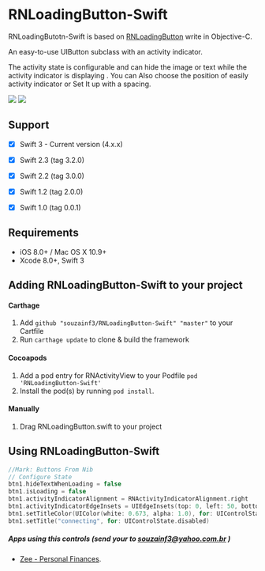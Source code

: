 # RNLoadingButton-Swift

RNLoadingButotn-Swift is based on [RNLoadingButton](https://github.com/souzainf3/RNLoadingButton) write in Objective-C.

An easy-to-use UIButton subclass with an activity indicator.

The activity state is configurable and can hide the image or text while the activity indicator is displaying .
You can Also choose the position of easily activity indicator or Set It up with a spacing.



[![](https://raw.githubusercontent.com/souzainf3/RNLoadingButton-Swift/master/RNLoadingButtonDemo/Screens/screen1.png)](https://raw.githubusercontent.com/souzainf3/RNLoadingButton-Swift/master/RNLoadingButtonDemo/Screens/screen1.png)
[![](https://raw.githubusercontent.com/souzainf3/RNLoadingButton-Swift/master/RNLoadingButtonDemo/Screens/screen2.png)](https://raw.githubusercontent.com/souzainf3/RNLoadingButton-Swift/master/RNLoadingButtonDemo/Screens/screen2.png)

## Support

- [x] Swift 3 - Current version (4.x.x)
- [x] Swift 2.3 (tag 3.2.0)
- [x] Swift 2.2 (tag 3.0.0)
- [x] Swift 1.2 (tag 2.0.0)
- [x] Swift 1.0 (tag 0.0.1)


## Requirements

* iOS 8.0+ / Mac OS X 10.9+
* Xcode 8.0+, Swift 3

## Adding RNLoadingButton-Swift to your project

#### Carthage

1. Add `github "souzainf3/RNLoadingButton-Swift" "master"` to your Cartfile
2. Run `carthage update` to clone & build the framework

#### Cocoapods

1. Add a pod entry for RNActivityView to your Podfile `pod 'RNLoadingButton-Swift'`
2. Install the pod(s) by running `pod install`.

#### Manually

1. Drag RNLoadingButton.swift to your project

## Using RNLoadingButton-Swift

```swift
//Mark: Buttons From Nib
// Configure State
btn1.hideTextWhenLoading = false
btn1.isLoading = false
btn1.activityIndicatorAlignment = RNActivityIndicatorAlignment.right
btn1.activityIndicatorEdgeInsets = UIEdgeInsets(top: 0, left: 50, bottom: 0, right: 10)
btn1.setTitleColor(UIColor(white: 0.673, alpha: 1.0), for: UIControlState.disabled)
btn1.setTitle("connecting", for: UIControlState.disabled)
```


##### Apps using this controls (send your to souzainf3@yahoo.com.br )
- [Zee - Personal Finances](https://itunes.apple.com/us/app/id422694086).
